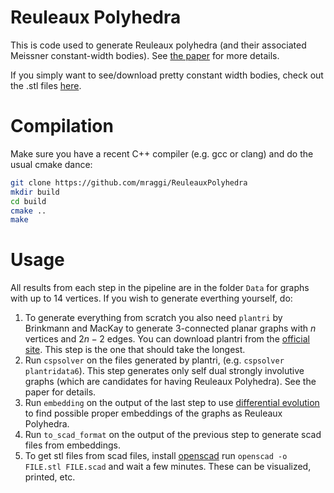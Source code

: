 # Reuleaux Polyhedra

This is code used to generate Reuleaux polyhedra (and their associated Meissner constant-width bodies). See [the paper](https://arxiv.org/abs/1904.12761) for more details.

If you simply want to see/download pretty constant width bodies, check out the .stl files [here](https://github.com/mraggi/ReuleauxPolyhedra/tree/master/Data/STL).

# Compilation

Make sure you have a recent C++ compiler (e.g. gcc or clang) and do the usual cmake dance:
```bash
git clone https://github.com/mraggi/ReuleauxPolyhedra
mkdir build
cd build
cmake ..
make
```

# Usage

All results from each step in the pipeline are in the folder `Data` for graphs with up to 14 vertices. If you wish to generate everthing yourself, do:

1. To generate everything from scratch you also need `plantri` by Brinkmann and MacKay to generate 3-connected planar graphs with $n$ vertices and $2n-2$ edges. You can download plantri from the [official site](https://users.cecs.anu.edu.au/~bdm/plantri/). This step is the one that should take the longest.
2. Run `cspsolver` on the files generated by plantri, (e.g. `cspsolver plantridata6`). This step generates only self dual strongly involutive graphs (which are candidates for having Reuleaux Polyhedra). See the paper for details.
3. Run `embedding` on the output of the last step to use [differential evolution](https://en.wikipedia.org/wiki/Differential_evolution) to find possible proper embeddings of the graphs as Reuleaux Polyhedra. 
4. Run `to_scad_format` on the output of the previous step to generate scad files from embeddings.
5. To get stl files from scad files, install [openscad](https://www.openscad.org/) run `openscad -o FILE.stl FILE.scad` and wait a few minutes. These can be visualized, printed, etc.

